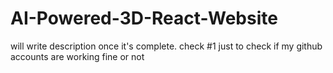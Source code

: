 # AI-Powered-3D-React-Website

will write description once it's complete.
check #1
just to check if my github accounts are working fine or not
